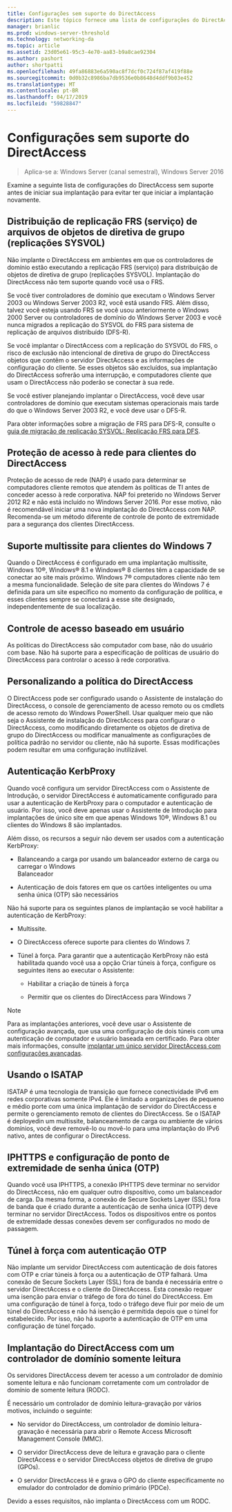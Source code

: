 ```yaml
---
title: Configurações sem suporte do DirectAccess
description: Este tópico fornece uma lista de configurações do DirectAccess sem suporte no Windows Server 2016.
manager: brianlic
ms.prod: windows-server-threshold
ms.technology: networking-da
ms.topic: article
ms.assetid: 23d05e61-95c3-4e70-aa83-b9a8cae92304
ms.author: pashort
author: shortpatti
ms.openlocfilehash: 49fa86883e6a590ac8f7dcf0c724f87af419f88e
ms.sourcegitcommit: 0d0b32c8986ba7db9536e0b8648d4ddf9b03e452
ms.translationtype: MT
ms.contentlocale: pt-BR
ms.lasthandoff: 04/17/2019
ms.locfileid: "59828847"
---
```

# <a name="directaccess-unsupported-configurations"></a>Configurações sem suporte do DirectAccess

>Aplica-se a: Windows Server (canal semestral), Windows Server 2016

Examine a seguinte lista de configurações do DirectAccess sem suporte antes de iniciar sua implantação para evitar ter que iniciar a implantação novamente.  

## <a name="bkmk_frs"></a>Distribuição de replicação FRS (serviço) de arquivos de objetos de diretiva de grupo (replicações SYSVOL)  
Não implante o DirectAccess em ambientes em que os controladores de domínio estão executando a replicação FRS (serviço) para distribuição de objetos de diretiva de grupo (replicações SYSVOL). Implantação do DirectAccess não tem suporte quando você usa o FRS.  
  
Se você tiver controladores de domínio que executam o Windows Server 2003 ou Windows Server 2003 R2, você está usando FRS. Além disso, talvez você esteja usando FRS se você usou anteriormente o Windows 2000 Server ou controladores de domínio do Windows Server 2003 e você nunca migrados a replicação do SYSVOL do FRS para sistema de replicação de arquivos distribuído (DFS-R).  
  
Se você implantar o DirectAccess com a replicação do SYSVOL do FRS, o risco de exclusão não intencional de diretiva de grupo do DirectAccess objetos que contêm o servidor DirectAccess e as informações de configuração do cliente. Se esses objetos são excluídos, sua implantação do DirectAccess sofrerão uma interrupção, e computadores cliente que usam o DirectAccess não poderão se conectar à sua rede.  
  
Se você estiver planejando implantar o DirectAccess, você deve usar controladores de domínio que executam sistemas operacionais mais tarde do que o Windows Server 2003 R2, e você deve usar o DFS-R.  
  
Para obter informações sobre a migração de FRS para DFS-R, consulte o [guia de migração de replicação SYSVOL: Replicação FRS para DFS](https://technet.microsoft.com/library/dd640019(v=ws.10).aspx).  
  
## <a name="bkmk_nap"></a>Proteção de acesso à rede para clientes do DirectAccess  
Proteção de acesso de rede (NAP) é usado para determinar se computadores cliente remotos que atendem às políticas de TI antes de conceder acesso à rede corporativa. NAP foi preterido no Windows Server 2012 R2 e não está incluído no Windows Server 2016. Por esse motivo, não é recomendável iniciar uma nova implantação do DirectAccess com NAP. Recomenda-se um método diferente de controle de ponto de extremidade para a segurança dos clientes DirectAccess.  
  
## <a name="bkmk_multi"></a>Suporte multissite para clientes do Windows 7  
Quando o DirectAccess é configurado em uma implantação multissite, Windows 10&reg;, Windows&reg; 8.1 e Windows&reg; 8 clientes têm a capacidade de se conectar ao site mais próximo.  Windows 7&reg; computadores cliente não tem a mesma funcionalidade. Seleção de site para clientes do Windows 7 é definida para um site específico no momento da configuração de política, e esses clientes sempre se conectará a esse site designado, independentemente de sua localização.  
  
## <a name="bkmk_user"></a>Controle de acesso baseado em usuário  
As políticas do DirectAccess são computador com base, não do usuário com base. Não há suporte para a especificação de políticas de usuário do DirectAccess para controlar o acesso à rede corporativa.  
  
## <a name="bkmk_policy"></a>Personalizando a política do DirectAccess  
O DirectAccess pode ser configurado usando o Assistente de instalação do DirectAccess, o console de gerenciamento de acesso remoto ou os cmdlets de acesso remoto do Windows PowerShell. Usar qualquer meio que não seja o Assistente de instalação do DirectAccess para configurar o DirectAccess, como modificando diretamente os objetos de diretiva de grupo do DirectAccess ou modificar manualmente as configurações de política padrão no servidor ou cliente, não há suporte. Essas modificações podem resultar em uma configuração inutilizável.  
  
## <a name="bkmk_kerb"></a>Autenticação KerbProxy  
Quando você configura um servidor DirectAccess com o Assistente de Introdução, o servidor DirectAccess é automaticamente configurado para usar a autenticação de KerbProxy para o computador e autenticação de usuário. Por isso, você deve apenas usar o Assistente de Introdução para implantações de único site em que apenas Windows 10&reg;, Windows 8.1 ou clientes do Windows 8 são implantados.  
  
Além disso, os recursos a seguir não devem ser usados com a autenticação KerbProxy:  
  
-   Balanceando a carga por usando um balanceador externo de carga ou carregar o Windows   
    Balanceador  
  
-   Autenticação de dois fatores em que os cartões inteligentes ou uma senha única (OTP) são necessários  
  
Não há suporte para os seguintes planos de implantação se você habilitar a autenticação de KerbProxy:  
  
-   Multissite.  
  
-   O DirectAccess oferece suporte para clientes do Windows 7.  
  
-   Túnel à força. Para garantir que a autenticação KerbProxy não está habilitada quando você usa a opção Criar túneis à força, configure os seguintes itens ao executar o Assistente:  
  
    -   Habilitar a criação de túneis à força  
  
    -   Permitir que os clientes do DirectAccess para Windows 7  
  
> [!NOTE]  
> Para as implantações anteriores, você deve usar o Assistente de configuração avançada, que usa uma configuração de dois túneis com uma autenticação de computador e usuário baseada em certificado. Para obter mais informações, consulte [implantar um único servidor DirectAccess com configurações avançadas](../../remote-access/directaccess/single-server-advanced/Deploy-a-Single-DirectAccess-Server-with-Advanced-Settings.md).  
  
## <a name="bkmk_isa"></a>Usando o ISATAP  
ISATAP é uma tecnologia de transição que fornece conectividade IPv6 em redes corporativas somente IPv4. Ele é limitado a organizações de pequeno e médio porte com uma única implantação de servidor do DirectAccess e permite o gerenciamento remoto de clientes do DirectAccess. Se o ISATAP é deployedin um multissite, balanceamento de carga ou ambiente de vários domínios, você deve removê-lo ou movê-lo para uma implantação do IPv6 nativo, antes de configurar o DirectAccess.  
  
## <a name="bkmk_iphttps"></a>IPHTTPS e configuração de ponto de extremidade de senha única (OTP)  
Quando você usa IPHTTPS, a conexão IPHTTPS deve terminar no servidor do DirectAccess, não em qualquer outro dispositivo, como um balanceador de carga. Da mesma forma, a conexão de Secure Sockets Layer (SSL) fora de banda que é criado durante a autenticação de senha única (OTP) deve terminar no servidor DirectAccess. Todos os dispositivos entre os pontos de extremidade dessas conexões devem ser configurados no modo de passagem.  
  
## <a name="bkmk_ft"></a>Túnel à força com autenticação OTP  
Não implante um servidor DirectAccess com autenticação de dois fatores com OTP e criar túneis à força ou a autenticação de OTP falhará. Uma conexão de Secure Sockets Layer (SSL) fora de banda é necessária entre o servidor DirectAccess e o cliente do DirectAccess. Esta conexão requer uma isenção para enviar o tráfego de fora do túnel do DirectAccess. Em uma configuração de túnel à força, todo o tráfego deve fluir por meio de um túnel do DirectAccess e não há isenção é permitida depois que o túnel for estabelecido. Por isso, não há suporte a autenticação de OTP em uma configuração de túnel forçado.  
  
## <a name="bkmk_rodc"></a>Implantação do DirectAccess com um controlador de domínio somente leitura  
Os servidores DirectAccess devem ter acesso a um controlador de domínio somente leitura e não funcionam corretamente com um controlador de domínio de somente leitura (RODC).  
  
É necessário um controlador de domínio leitura-gravação por vários motivos, incluindo o seguinte:  
  
-   No servidor do DirectAccess, um controlador de domínio leitura-gravação é necessária para abrir o Remote Access Microsoft Management Console (MMC).  
  
-   O servidor DirectAccess deve de leitura e gravação para o cliente DirectAccess e o servidor DirectAccess objetos de diretiva de grupo (GPOs).  
  
-   O servidor DirectAccess lê e grava o GPO do cliente especificamente no emulador do controlador de domínio primário (PDCe).  
  
Devido a esses requisitos, não implanta o DirectAccess com um RODC.  
  


